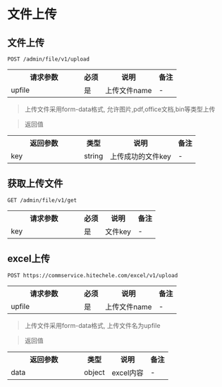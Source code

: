 # 文件上传

## 文件上传
`
POST /admin/file/v1/upload
`

<table>
    <tr>
        <th style="width:150px;">请求参数</th>
        <th>必须</th>
        <th>说明</th>
        <th>备注</th>
    </tr>
    <tr>
        <td>upfile</td>
        <td>是</td>
        <td>上传文件name</td>
        <td>-</td>
    </tr>
</table>

> 上传文件采用form-data格式, 允许图片,pdf,office文档,bin等类型上传

> 返回值

<table>
    <tr>
        <th style="width:150px;">返回参数</th>
        <th>类型</th>
        <th>说明</th>
        <th>备注</th>
    </tr>
    <tr>
        <td>key</td>
        <td>string</td>
        <td>上传成功的文件key</td>
        <td>-</td>
    </tr>
</table>

## 获取上传文件
`
GET /admin/file/v1/get
`

<table>
    <tr>
        <th style="width:150px;">请求参数</th>
        <th>必须</th>
        <th>说明</th>
        <th>备注</th>
    </tr>
    <tr>
        <td>key</td>
        <td>是</td>
        <td>文件key</td>
        <td>-</td>
    </tr>
</table>

## excel上传
`
POST https://commservice.hitechele.com/excel/v1/upload
`

<table>
    <tr>
        <th style="width:150px;">请求参数</th>
        <th>必须</th>
        <th>说明</th>
        <th>备注</th>
    </tr>
    <tr>
        <td>upfile</td>
        <td>是</td>
        <td>上传文件name</td>
        <td>-</td>
    </tr>
</table>

> 上传文件采用form-data格式, 上传文件名为upfile

> 返回值

<table>
    <tr>
        <th style="width:150px;">返回参数</th>
        <th>类型</th>
        <th>说明</th>
        <th>备注</th>
    </tr>
    <tr>
        <td>data</td>
        <td>object</td>
        <td>excel内容</td>
        <td>-</td>
    </tr>
</table>